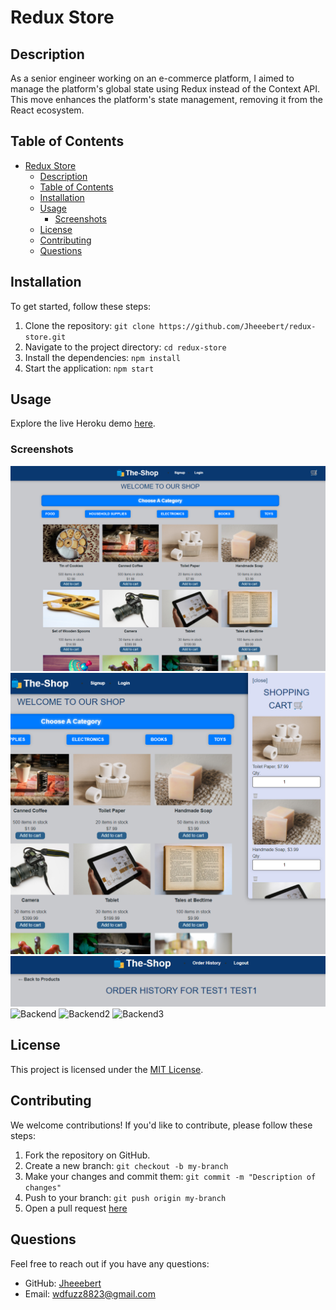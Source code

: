 # Redux Store
## Description
As a senior engineer working on an e-commerce platform, I aimed to manage the platform's global state using Redux instead of the Context API. This move enhances the platform's state management, removing it from the React ecosystem.
## Table of Contents
- [Redux Store](#redux-store)
  - [Description](#description)
  - [Table of Contents](#table-of-contents)
  - [Installation](#installation)
  - [Usage](#usage)
    - [Screenshots](#screenshots)
  - [License](#license)
  - [Contributing](#contributing)
  - [Questions](#questions)
## Installation
To get started, follow these steps:
1. Clone the repository: `git clone https://github.com/Jheeebert/redux-store.git`
2. Navigate to the project directory: `cd redux-store`
3. Install the dependencies: `npm install`
4. Start the application: `npm start`
## Usage
Explore the live Heroku demo [here](https://jheeebert-redux-store-26f3a438bda0.herokuapp.com/).
### Screenshots
![Main Page](./screenshots/mainPage.png)
![Cart](./screenshots/cartImage.png)
![Order History](./screenshots/orderHistoryImage.png)
![Backend](./screenshots/backEndImage.png)
![Backend2](./screenshots/backEnd2Image.png)
![Backend3](./screenshots/backEnd3Image.png)
## License
This project is licensed under the [MIT License](LICENSE).
## Contributing
We welcome contributions! If you'd like to contribute, please follow these steps:
1. Fork the repository on GitHub.
2. Create a new branch: `git checkout -b my-branch`
3. Make your changes and commit them: `git commit -m "Description of changes"`
4. Push to your branch: `git push origin my-branch`
5. Open a pull request [here](https://github.com/Jheeebert/redux-store/pulls)
## Questions
Feel free to reach out if you have any questions:
- GitHub: [Jheeebert](https://github.com/Jheeebert/)
- Email: wdfuzz8823@gmail.com
